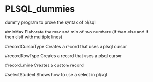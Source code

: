 # PLSQL_dummies
dummy program to prove the syntax of pl/sql


#minMax
Elaborate the max and min of two numbers (if then else and if then elsif with multiple lines)

#recordCursorType
Creates a record that uses a plsql cursor

#recordRowType
Creates a record that uses a plsql cursor

#record_mine
Creates a custom record

#selectStudent
Shows how to use a select in pl/sql
